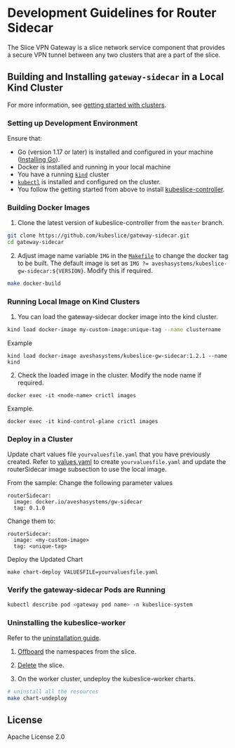 # Development Guidelines for Router Sidecar

The Slice VPN Gateway is a slice network service component that provides a secure VPN tunnel between any two clusters that are a part of the slice.

## Building and Installing `gateway-sidecar` in a Local Kind Cluster
For more information, see [getting started with clusters](https://kubeslice.io/documentation/open-source/1.2.0/category/get-started).

### Setting up Development Environment
Ensure that: 
* Go (version 1.17 or later) is installed and configured in your machine ([Installing Go](https://go.dev/dl/)).
* Docker is installed and running in your local machine
* You have a running [`kind`](https://kind.sigs.k8s.io/) cluster
* [`kubectl`](https://kubernetes.io/docs/tasks/tools/)  is installed and configured on the cluster.
* You follow the getting started from above to install [kubeslice-controller](https://github.com/kubeslice/kubeslice-controller).

### Building Docker Images

1. Clone the latest version of kubeslice-controller from  the `master` branch.

```bash
git clone https://github.com/kubeslice/gateway-sidecar.git
cd gateway-sidecar
```

2. Adjust image name variable `IMG` in the [`Makefile`](Makefile) to change the docker tag to be built.
   The default image is set as `IMG ?= aveshasystems/kubeslice-gw-sidecar:${VERSION}`. Modify this if required.

```bash
make docker-build
```
### Running Local Image on Kind Clusters

1. You can load the gateway-sidecar docker image into the kind cluster.

```bash
kind load docker-image my-custom-image:unique-tag --name clustername
```

Example

```console
kind load docker-image aveshasystems/kubeslice-gw-sidecar:1.2.1 --name kind
```

2. Check the loaded image in the cluster. Modify the node name if required.

```console
docker exec -it <node-name> crictl images
```

Example.

```console
docker exec -it kind-control-plane crictl images
```

### Deploy in a Cluster

Update chart values file `yourvaluesfile.yaml` that you have previously created.
Refer to [values.yaml](https://github.com/kubeslice/charts/blob/master/charts/kubeslice-worker/values.yaml) to create `yourvaluesfile.yaml` and update the routerSidecar image subsection to use the local image.

From the sample:
Change the following parameter values
```
routerSidecar:
  image: docker.io/aveshasystems/gw-sidecar
  tag: 0.1.0
```

Change them to:

```
routerSidecar:
  image: <my-custom-image>
  tag: <unique-tag>
```

Deploy the Updated Chart

```console
make chart-deploy VALUESFILE=yourvaluesfile.yaml
```

### Verify the gateway-sidecar Pods are Running

```bash
kubectl describe pod <gateway pod name> -n kubeslice-system
```
### Uninstalling the kubeslice-worker

Refer to the [uninstallation guide](https://kubeslice.io/documentation/open-source/1.2.0/uninstall-kubeslice/).

1. [Offboard](https://kubeslice.io/documentation/open-source/1.2.0/uninstall-kubeslice/#offboard-application-namespaces) the namespaces from the slice.

2. [Delete](https://kubeslice.io/documentation/open-source/1.2.0/uninstall-kubeslice/#delete-slices) the slice.

3. On the worker cluster, undeploy the kubeslice-worker charts.

```bash
# uninstall all the resources
make chart-undeploy
```

## License

Apache License 2.0
